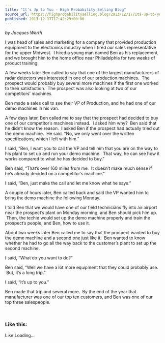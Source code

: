 ```yaml
---
title: "It’s Up to You - High Probability Selling Blog"
source_url: https://highprobabilityselling.blog/2013/12/17/its-up-to-you
published: 2013-12-17T17:42:29+00:00
---
```

*by Jacques Werth*


I was head of sales and marketing for a company that provided production equipment to the electronics industry when I fired our sales representative for the upper Midwest.  I hired a young man named Ben as his replacement, and we brought him to the home office near Philadelphia for two weeks of product training.


A few weeks later Ben called to say that one of the largest manufacturers of radar detectors was interested in one of our production machines.  The prospect would probably buy several more machines if the first one worked to their satisfaction.  The prospect was also looking at two of our competitors’ machines.


Ben made a sales call to see their VP of Production, and he had one of our demo machines in his van.


A few days later, Ben called me to say that the prospect had decided to buy one of our competitor’s machines instead.  I asked him why?  Ben said that he didn’t know the reason.  I asked Ben if the prospect had actually tried out the demo machine.  He said. “No, we only went over the written specifications, which I left with him.”


I said, “Ben, I want you to call the VP and tell him that you are on the way to his plant to set up and run your demo machine.  That way, he can see how it works compared to what he has decided to buy.”


Ben said, “That’s over 160 miles from me.  It doesn’t make much sense if he’s already decided on a competitor’s machine.”


I said, “Ben, just make the call and let me know what he says.”


A couple of hours later, Ben called back and said the VP wanted him to bring the demo machine the following Monday.


I told Ben that we would have one of our field technicians fly into an airport near the prospect’s plant on Monday morning, and Ben should pick him up.  Then, the techie would set up the demo machine properly and train the prospect’s people, and Ben, how to use it.


About two weeks later Ben called me to say that the prospect wanted to buy the demo machine and a second one just like it.  Ben wanted to know whether he had to go all the way back to the customer’s plant to set up the second machine.


I said, “What do you want to do?”


Ben said, “Well we have a lot more equipment that they could probably use.  But, it’s a long trip.”


I said, “It’s up to you.”


Ben made that trip and several more.  By the end of the year that manufacturer was one of our top ten customers, and Ben was one of our top three salespeople.


 


### Like this:

Like Loading...
